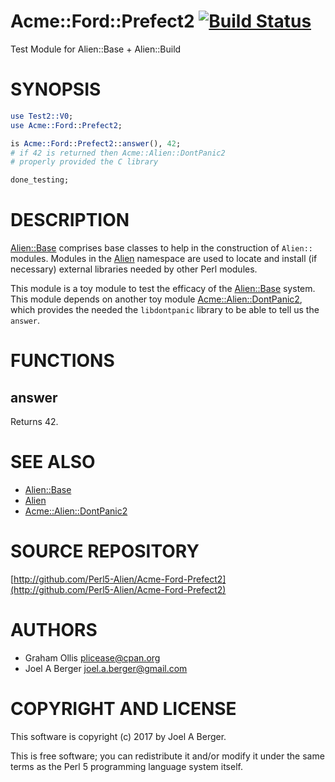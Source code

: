 # Acme::Ford::Prefect2 [![Build Status](https://secure.travis-ci.org/Perl5-Alien/Acme-Ford-Prefect2.png)](http://travis-ci.org/Perl5-Alien/Acme-Ford-Prefect2)

Test Module for Alien::Base + Alien::Build

# SYNOPSIS

```perl
use Test2::V0;
use Acme::Ford::Prefect2;

is Acme::Ford::Prefect2::answer(), 42;
# if 42 is returned then Acme::Alien::DontPanic2
# properly provided the C library

done_testing;
```

# DESCRIPTION

[Alien::Base](https://metacpan.org/pod/Alien::Base) comprises base classes to help in the construction of `Alien::` modules. Modules in the [Alien](https://metacpan.org/pod/Alien) namespace are used to locate and install (if necessary) external libraries needed by other Perl modules.

This module is a toy module to test the efficacy of the [Alien::Base](https://metacpan.org/pod/Alien::Base) system. This module depends on another toy module [Acme::Alien::DontPanic2](https://metacpan.org/pod/Acme::Alien::DontPanic2), which provides the needed the `libdontpanic` library to be able to tell us the `answer`.

# FUNCTIONS

## answer

Returns 42.

# SEE ALSO

- [Alien::Base](https://metacpan.org/pod/Alien::Base)
- [Alien](https://metacpan.org/pod/Alien)
- [Acme::Alien::DontPanic2](https://metacpan.org/pod/Acme::Alien::DontPanic2)

# SOURCE REPOSITORY

[http://github.com/Perl5-Alien/Acme-Ford-Prefect2](http://github.com/Perl5-Alien/Acme-Ford-Prefect2)

# AUTHORS

- Graham Ollis <plicease@cpan.org>
- Joel A Berger <joel.a.berger@gmail.com>

# COPYRIGHT AND LICENSE

This software is copyright (c) 2017 by Joel A Berger.

This is free software; you can redistribute it and/or modify it under
the same terms as the Perl 5 programming language system itself.
